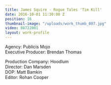 ```yaml
---
title: James Squire - Rogue Tales 'Tim Kill'
date: 2016-10-01 11:30:00 Z
position: 16
thumbnail-image: "/uploads/work_thumb_007.jpg"
video: 88722001
layout: work-profile
---
```


Agency: Publicis Mojo<br>
Executive Producer: Brendan Thomas<br>

Production Company: Hoodlum<br>
Director: Dan Marsden<br>
DOP: Matt Bamkin<br>
Editor: Rohan Cooper<br>